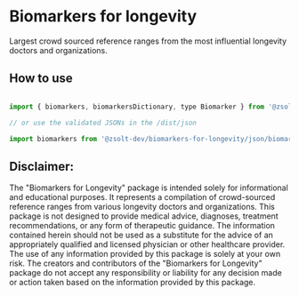 # Biomarkers for longevity

Largest crowd sourced reference ranges from the most influential longevity doctors and organizations.

## How to use

```js

import { biomarkers, biomarkersDictionary, type Biomarker } from '@zsolt-dev/biomarkers-for-longevity';

// or use the validated JSONs in the /dist/json

import biomarkers from '@zsolt-dev/biomarkers-for-longevity/json/biomarkers.json'

```

## Disclaimer:

The "Biomarkers for Longevity" package is intended solely for informational and educational purposes. It represents a compilation of crowd-sourced reference ranges from various longevity doctors and organizations. This package is not designed to provide medical advice, diagnoses, treatment recommendations, or any form of therapeutic guidance. The information contained herein should not be used as a substitute for the advice of an appropriately qualified and licensed physician or other healthcare provider. The use of any information provided by this package is solely at your own risk. The creators and contributors of the "Biomarkers for Longevity" package do not accept any responsibility or liability for any decision made or action taken based on the information provided by this package.
